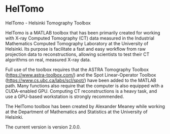 # HelTomo
HelTomo - Helsinki Tomography Toolbox

HelTomo is a MATLAB toolbox that has been primarily created for working with X-ray Computed Tomography (CT) data measured in the Industrial Mathematics Computed Tomography Laboratory at the University of Helsinki. Its purpose is facilitate a fast and easy workflow from raw projection data to reconstructions, allowing scientists to test their CT algorithms on real, measured X-ray data.

Full use of the toolbox requires that the ASTRA Tomography Toolbox (https://www.astra-toolbox.com/) and the Spot Linear-Operator Toolbox (https://www.cs.ubc.ca/labs/scl/spot/) have been added to the MATLAB path. Many functions also require that the computer is also equipped with a CUDA-enabled GPU. Computing CT reconstructions is a heavy task, and use a GPU-based workstation is strongly recommended.

The HelTomo toolbox has been created by Alexander Meaney while working at the Department of Mathematics and Statistics at the University of Helsinki.

The current version is version 2.0.0.
